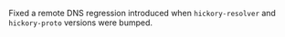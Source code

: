 Fixed a remote DNS regression introduced when `hickory-resolver` and `hickory-proto` versions were bumped.
